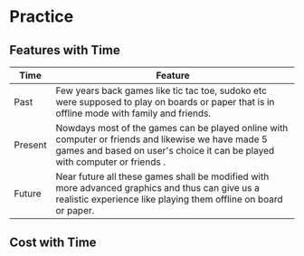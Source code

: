 # Practice


## Features with Time 


| Time | Feature |
| ----- | ----- |
| Past |  Few years back games like tic tac toe, sudoko etc were supposed to play on boards or paper that is in offline mode with family and friends. |
| Present | Nowdays most of the games can be played online with computer or friends and likewise we have made 5 games  and based on user's choice it can be played with computer or friends . |
| Future | Near future all these games shall be modified with more advanced graphics and thus can give us a realistic experience like playing them offline on board or paper. |


## Cost with Time 


